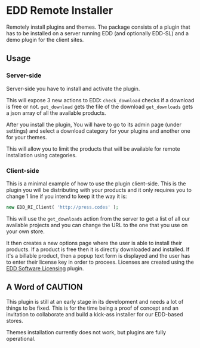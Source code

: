 EDD Remote Installer
============

Remotely install plugins and themes. The package consists of a plugin that has to be installed on a server running EDD (and optionally EDD-SL) and a demo plugin for the client sites.

## Usage

### Server-side

Server-side you have to install and activate the plugin.

This will expose 3 new actions to EDD:
`check_download` checks if a download is free or not.
`get_download` gets the file of the download
`get_downloads` gets a json array of all the available products.

After you install the plugin, You will have to go to its admin page (under settings) and select a download category for your plugins and another one for your themes.

This will allow you to limit the products that will be available for remote installation using categories.

### Client-side

This is a minimal example of how to use the plugin client-side. This is the plugin you will be distributing with your products and it only requires you to change 1 line if you intend to keep it the way it is:

```php
new EDD_RI_Client( 'http://press.codes' );
```
This will use the `get_downloads` action from the server to get a list of all our available projects and you can change the URL to the one that you use on your own store.

It then creates a new options page where the user is able to install their products.
If a product is free then it is directly downloaded and installed.
If it's a billable product, then a popup text form is displayed and the user has to enter their license key in order to procees.
Licenses are created using the [EDD Software Licensing](https://easydigitaldownloads.com/extensions/software-licensing/) plugin.

## A Word of CAUTION

This plugin is still at an early stage in its development and needs a lot of things to be fixed. This is for the time being a proof of concept and an invitation to collaborate and build a kick-ass installer for our EDD-based stores.

Themes installation currently does not work, but plugins are fully operational.

